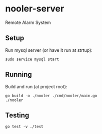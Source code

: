 # nooler-server
Remote Alarm System

## Setup
Run mysql server (or have it run at strtup):
```
sudo service mysql start
```

## Running 
Build and run (at project root):
```
go build -o ./nooler ./cmd/nooler/main.go
./nooler
```

## Testing
```
go test -v ./test
```